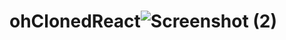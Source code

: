 # ohClonedReact![Screenshot (2)](https://github.com/BishoyOsama/ohClonedReact/assets/66043532/067c1169-a4ee-4eef-af9f-e3f4570cd9aa)
